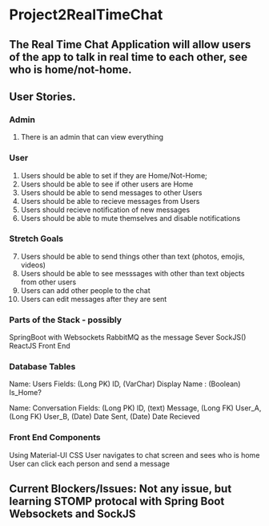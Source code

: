 # Project2RealTimeChat

## The Real Time Chat Application will allow users of the app to talk in real time to each other, see who is home/not-home.

## User Stories.

### Admin
  1) There is an admin that can view everything


### User

1) Users should be able to set if they are Home/Not-Home;
2) Users should be able to see if other users are Home
3) Users should be able to send messages to other Users
4) Users should be able to recieve messages from Users
5) Users should recieve notification of new messages
6) Users should be able to mute themselves and disable notifications

### Stretch Goals
7) Users should be able to send things other than text (photos, emojis, videos)
8) Users should be able to see messsages with other than text objects from other users
9) Users can add other people to the chat
10) Users can edit messages after they are sent


### Parts of the Stack - possibly
SpringBoot with Websockets
RabbitMQ as the message Sever
SockJS() 
ReactJS Front End

### Database Tables 

Name: Users
Fields: (Long PK) ID, (VarChar) Display Name : (Boolean) Is_Home?

Name: Conversation
Fields: (Long PK) ID, (text) Message, (Long FK) User_A,(Long FK) User_B, (Date) Date Sent, (Date) Date Recieved


### Front End Components
Using Material-UI CSS
User navigates to chat screen and sees who is home
User can click each person and send a message


## Current Blockers/Issues: Not any issue, but learning STOMP protocal with Spring Boot Websockets and SockJS



